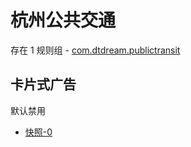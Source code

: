 # 杭州公共交通

存在 1 规则组 - [com.dtdream.publictransit](/src/apps/com.dtdream.publictransit.ts)

## 卡片式广告

默认禁用

- [快照-0](https://i.gkd.li/import/12830113)
